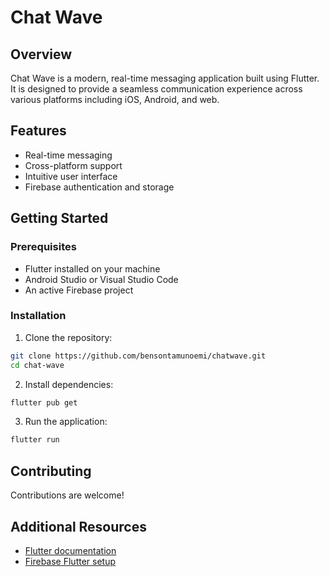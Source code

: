 # Chat Wave

## Overview
Chat Wave is a modern, real-time messaging application built using Flutter. It is designed to provide a seamless communication experience across various platforms including iOS, Android, and web.

## Features
- Real-time messaging
- Cross-platform support
- Intuitive user interface
- Firebase authentication and storage

## Getting Started

### Prerequisites
- Flutter installed on your machine
- Android Studio or Visual Studio Code
- An active Firebase project

### Installation

1. Clone the repository:
```bash
git clone https://github.com/bensontamunoemi/chatwave.git
cd chat-wave
```

2. Install dependencies:
```bash
flutter pub get
```

3. Run the application:
```bash
flutter run
```

## Contributing
Contributions are welcome! 


## Additional Resources
- [Flutter documentation](https://flutter.dev/docs)
- [Firebase Flutter setup](https://firebase.flutter.dev/docs/overview)


